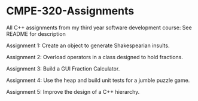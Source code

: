 # CMPE-320-Assignments
All C++ assignments from my third year software development course: See README for description

Assignment 1: Create an object to generate Shakespearian insults.

Assignment 2: Overload operators in a class designed to hold fractions.

Assignment 3: Build a GUI Fraction Calculator.

Assignment 4: Use the heap and build unit tests for a jumble puzzle game.

Assignment 5: Improve the design of a C++ hierarchy.
